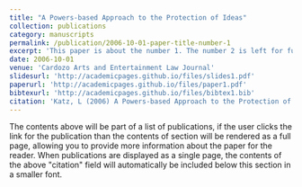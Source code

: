 ```yaml
---
title: "A Powers-based Approach to the Protection of Ideas"
collection: publications
category: manuscripts
permalink: /publication/2006-10-01-paper-title-number-1
excerpt: 'This paper is about the number 1. The number 2 is left for future work.'
date: 2006-10-01
venue: 'Cardozo Arts and Entertainment Law Journal'
slidesurl: 'http://academicpages.github.io/files/slides1.pdf'
paperurl: 'http://academicpages.github.io/files/paper1.pdf'
bibtexurl: 'http://academicpages.github.io/files/bibtex1.bib'
citation: 'Katz, L (2006) A Powers-based Approach to the Protection of Ideas, 23 Cardozo Arts and Entertainment Law Journal 687'
---
```

The contents above will be part of a list of publications, if the user clicks the link for the publication than the contents of section will be rendered as a full page, allowing you to provide more information about the paper for the reader. When publications are displayed as a single page, the contents of the above "citation" field will automatically be included below this section in a smaller font.
